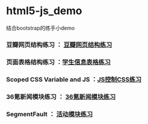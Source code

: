 # html5-js_demo
结合bootstrap的练手小demo
### 豆瓣网页结构练习 ： [豆瓣网页结构练习](https://github.com/CChanggg/html5-js_demo/tree/master/learn_douban)   
### 页面表格结构练习 ：[学生信息表格练习](https://github.com/CChanggg/html5-js_demo/blob/master/students%20(1).html) 
### Scoped CSS Variable and JS ：[JS控制CSS练习](https://github.com/CChanggg/html5-js_demo/blob/master/css_variables.html)
### 36氪新闻模块练习 ： [36氪新闻模块练习](https://github.com/CChanggg/html5-js_demo/blob/master/1.html) 
### SegmentFault ： [活动模块练习](https://github.com/CChanggg/html5-js_demo/blob/master/event.html) 
